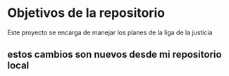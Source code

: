 # Objetivos de la repositorio

Este proyecto se encarga de manejar los planes de la liga de la justicia

## estos cambios son nuevos desde mi repositorio local 
